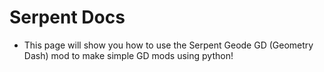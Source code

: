 # Serpent Docs

- This page will show you how to use the Serpent Geode GD (Geometry Dash) mod to make simple GD mods using python!